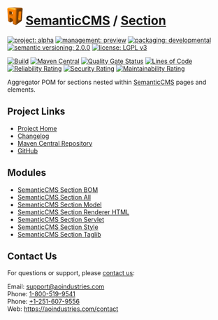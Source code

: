# [<img src="ao-logo.png" alt="AO Logo" width="35" height="40">](https://github.com/ao-apps) [SemanticCMS](https://github.com/ao-apps/semanticcms) / [Section](https://github.com/ao-apps/semanticcms-section)

[![project: alpha](https://semanticcms.com/ao-badges/project-alpha.svg)](https://aoindustries.com/life-cycle#project-alpha)
[![management: preview](https://semanticcms.com/ao-badges/management-preview.svg)](https://aoindustries.com/life-cycle#management-preview)
[![packaging: developmental](https://semanticcms.com/ao-badges/packaging-developmental.svg)](https://aoindustries.com/life-cycle#packaging-developmental)  
[![semantic versioning: 2.0.0](https://semanticcms.com/ao-badges/semver-2.0.0.svg)](http://semver.org/spec/v2.0.0.html)
[![license: LGPL v3](https://semanticcms.com/ao-badges/license-lgpl-3.0.svg)](https://www.gnu.org/licenses/lgpl-3.0)

[![Build](https://github.com/ao-apps/semanticcms-section/workflows/Build/badge.svg?branch=master)](https://github.com/ao-apps/semanticcms-section/actions?query=workflow%3ABuild)
[![Maven Central](https://maven-badges.herokuapp.com/maven-central/com.semanticcms/semanticcms-section/badge.svg)](https://maven-badges.herokuapp.com/maven-central/com.semanticcms/semanticcms-section)
[![Quality Gate Status](https://sonarcloud.io/api/project_badges/measure?branch=master&project=com.semanticcms%3Asemanticcms-section&metric=alert_status)](https://sonarcloud.io/dashboard?branch=master&id=com.semanticcms%3Asemanticcms-section)
[![Lines of Code](https://sonarcloud.io/api/project_badges/measure?branch=master&project=com.semanticcms%3Asemanticcms-section&metric=ncloc)](https://sonarcloud.io/component_measures?branch=master&id=com.semanticcms%3Asemanticcms-section&metric=ncloc)  
[![Reliability Rating](https://sonarcloud.io/api/project_badges/measure?branch=master&project=com.semanticcms%3Asemanticcms-section&metric=reliability_rating)](https://sonarcloud.io/component_measures?branch=master&id=com.semanticcms%3Asemanticcms-section&metric=Reliability)
[![Security Rating](https://sonarcloud.io/api/project_badges/measure?branch=master&project=com.semanticcms%3Asemanticcms-section&metric=security_rating)](https://sonarcloud.io/component_measures?branch=master&id=com.semanticcms%3Asemanticcms-section&metric=Security)
[![Maintainability Rating](https://sonarcloud.io/api/project_badges/measure?branch=master&project=com.semanticcms%3Asemanticcms-section&metric=sqale_rating)](https://sonarcloud.io/component_measures?branch=master&id=com.semanticcms%3Asemanticcms-section&metric=Maintainability)

Aggregator POM for sections nested within [SemanticCMS](https://github.com/ao-apps/semanticcms) pages and elements.

## Project Links
* [Project Home](https://semanticcms.com/section/)
* [Changelog](https://semanticcms.com/section/changelog)
* [Maven Central Repository](https://central.sonatype.com/search?namespace=com.semanticcms&q=a%3Asemanticcms-section)
* [GitHub](https://github.com/ao-apps/semanticcms-section)

## Modules
* [SemanticCMS Section BOM](https://github.com/ao-apps/semanticcms-section-bom)
* [SemanticCMS Section All](https://github.com/ao-apps/semanticcms-section-all)
* [SemanticCMS Section Model](https://github.com/ao-apps/semanticcms-section-model)
* [SemanticCMS Section Renderer HTML](https://github.com/ao-apps/semanticcms-section-renderer-html)
* [SemanticCMS Section Servlet](https://github.com/ao-apps/semanticcms-section-servlet)
* [SemanticCMS Section Style](https://github.com/ao-apps/semanticcms-section-style)
* [SemanticCMS Section Taglib](https://github.com/ao-apps/semanticcms-section-taglib)

## Contact Us
For questions or support, please [contact us](https://aoindustries.com/contact):

Email: [support@aoindustries.com](mailto:support@aoindustries.com)  
Phone: [1-800-519-9541](tel:1-800-519-9541)  
Phone: [+1-251-607-9556](tel:+1-251-607-9556)  
Web: https://aoindustries.com/contact
